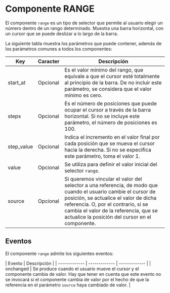 # Componente RANGE

El componente `range` es un tipo de selector que permite al usuario elegir un número dentro de un rango determinado. Muestra una barra horizontal, con un cursor que se puede deslizar a lo largo de la barra.


La siguiente tabla muestra los parámetros que puede contener, además de los parámetros comunes a todos los componentes:

  | Key  | Caracter | Descripción |
  | ------------- | ------------- | ------------- |
  | start_at | Opcional | Es el valor mínimo del rango, que equivale a que el cursor esté totalmente al principio de la barra. De no incluir este parámetro, se considera que el valor mínimo es cero. |
  | steps | Opcional | Es el número de posiciones que puede ocupar el cursor a través de la barra horizontal. Si no se incluye este parámetro, el número de posiciones es 100. |
  | step_value | Opcional | Indica el incremento en el valor final por cada posición que se mueva el cursor hacia la derecha. Si no se especifica este parámetro, toma el valor 1. |
  | value | Opcional | Se utiliza para definir el valor inicial del selector `range`.|
  | source | Opcional | Si queremos vincular el valor del selector a una referencia, de modo que cuando el usuario cambie el cursor de posición, se actualice el valor de dicha referencia. O, por el contrario, si se cambia el valor de la referencia, que se actualice la posición del cursor en el componente. |
  


## Eventos

El componente `range` admite los siguientes eventos:

 | Evento  | Descripción |
  | ------------- | ------------- | ------------- |
  | onchanged | Se produce cuando el usuario mueve el cursor y el componente cambia de valor. Hay que tener en cuenta que este evento no se invocará si el componente cambia de valor por el hecho de que la referencia en el parámetro `source` haya cambiado de valor. |

